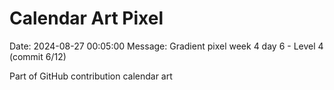 # Calendar Art Pixel

Date: 2024-08-27 00:05:00
Message: Gradient pixel week 4 day 6 - Level 4 (commit 6/12)

Part of GitHub contribution calendar art
